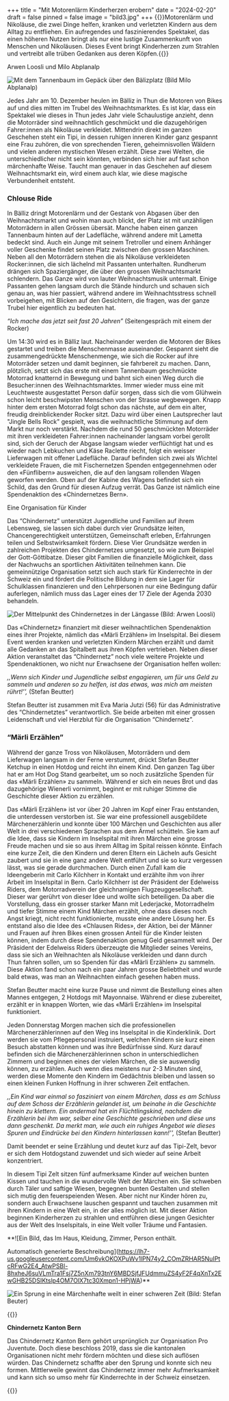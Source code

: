 +++
title = "Mit Motorenlärm Kinderherzen erobern"
date = "2024-02-20"
draft = false
pinned = false
image = "bild3.jpg"
+++
{{<lead>}}Motorenlärm und Nikoläuse, die zwei Dinge helfen, kranken und verletzten Kindern aus dem Alltag zu entfliehen. Ein aufregendes und faszinierendes Spektakel, das einen höheren Nutzen bringt als nur eine lustige Zusammenkunft von Menschen und Nikoläusen. Dieses Event bringt Kinderherzen zum Strahlen und vertreibt alle trüben Gedanken aus deren Köpfen.{{</lead>}}

Arwen Loosli und Milo Abplanalp

![Mit dem Tannenbaum im Gepäck über den Bälizplatz (Bild Milo Abplanalp)](bild3.jpg "Dem Tannenbaum im Gepäck über den Bälizplatz")

<!--StartFragment-->



Jedes Jahr am 10. Dezember heulen im Bälliz in Thun die Motoren von Bikes auf und dies mitten im Trubel des Weihnachtsmarktes. Es ist klar, dass ein Spektakel wie dieses in Thun jedes Jahr viele Schaulustige anzieht, denn die Motorräder sind weihnachtlich geschmückt und die dazugehörigen Fahrer:innen als Nikoläuse verkleidet. Mittendrin direkt im ganzen Geschehen steht ein Tipi, in dessen ruhigen inneren Kinder ganz gespannt eine Frau zuhören, die von sprechenden Tieren, geheimnisvollen Wäldern und vielen anderen mystischen Wesen erzählt. Diese zwei Welten, die unterschiedlicher nicht sein könnten, verbinden sich hier auf fast schon märchenhafte Weise. Taucht man genauer in das Geschehen auf diesem Weihnachtsmarkt ein, wird einem auch klar, wie diese magische Verbundenheit entsteht.

### Chlouse Ride

In Bälliz dringt Motorenlärm und der Gestank von Abgasen über den Weihnachtsmarkt und wohin man auch blickt, der Platz ist mit unzähligen Motorrädern in allen Grössen übersät. Manche haben einen ganzen Tannenbaum hinten auf der Ladefläche, während andere mit Lametta bedeckt sind. Auch ein Junge mit seinem Tretroller und einem Anhänger voller Geschenke findet seinen Platz zwischen den grossen Maschinen. Neben all den Motorrädern stehen die als Nikoläuse verkleideten Rocker:innen, die sich lächelnd mit Passanten unterhalten. Rundherum drängen sich Spaziergänger, die über den grossen Weihnachtsmarkt schlendern. Das Ganze wird von lauter Weihnachtsmusik untermalt. Einige Passanten gehen langsam durch die Stände hindurch und schauen sich genau an, was hier passiert, während andere im Weihnachtsstress schnell vorbeigehen, mit Blicken auf den Gesichtern, die fragen, was der ganze Trubel hier eigentlich zu bedeuten hat.

*“Ich mache das jetzt seit fast 20 Jahren”* (Seitengespräch mit einem der Rocker)

Um 14:30 wird es in Bälliz laut. Nacheinander werden die Motoren der Bikes gestartet und treiben die Menschenmasse auseinander. Gespannt sieht die zusammengedrückte Menschenmenge, wie sich die Rocker auf ihre Motorräder setzen und damit beginnen, sie fahrbereit zu machen. Dann, plötzlich, setzt sich das erste mit einem Tannenbaum geschmückte Motorrad knatternd in Bewegung und bahnt sich einen Weg durch die Besucher:innen des Weihnachtsmarktes. Immer wieder muss eine mit Leuchtweste ausgestattet Person dafür sorgen, dass sich die vom Glühwein schon leicht beschwipsten Menschen von der Strasse wegbewegen. Knapp hinter dem ersten Motorrad folgt schon das nächste, auf dem ein alter, freudig dreinblickender Rocker sitzt. Dazu wird über einen Lautsprecher laut "Jingle Bells Rock" gespielt, was die weihnachtliche Stimmung auf dem Markt nur noch verstärkt. Nachdem die rund 50 geschmückten Motorräder mit ihren verkleideten Fahrer:innen nacheinander langsam vorbei gerollt sind, sich der Geruch der Abgase langsam wieder verflüchtigt hat und es wieder nach Lebkuchen und Käse Raclette riecht, folgt ein weisser Lieferwagen mit offener Ladefläche. Darauf befinden sich zwei als Wichtel verkleidete Frauen, die mit Fischernetzen Spenden entgegennehmen oder den «Fünflibern» ausweichen, die auf den langsam rollenden Wagen geworfen werden. Oben auf der Kabine des Wagens befindet sich ein Schild, das den Grund für diesen Aufzug verrät. Das Ganze ist nämlich eine Spendenaktion des «Chindernetzes Bern». 

Eine Organisation für Kinder

Das “Chindernetz” unterstützt Jugendliche und Familien auf ihrem Lebensweg, sie lassen sich dabei durch vier Grundsätze leiten, Chancengerechtigkeit unterstützen, Gemeinschaft erleben, Erfahrungen teilen und Selbstwirksamkeit fördern. Diese Vier Grundsätze werden in zahlreichen Projekten des Chindernetzes umgesetzt, so wie zum Beispiel der Gott-Göttibatze. Dieser gibt Familien die finanzielle Möglichkeit, dass der Nachwuchs an sportlichen Aktivitäten teilnehmen kann. Die gemeinnützige Organisation setzt sich auch stark für Kinderrechte in der Schweiz ein und fördert die Politische Bildung in dem sie Lager für Schulklassen finanzieren und den Lehrpersonen nur eine Bedingung dafür auferlegen, nämlich muss das Lager eines der 17 Ziele der Agenda 2030 behandeln.







![Der Mittelpunkt des Chindernetzes in der Längasse (Bild: Arwen Loosli)](bild1-1-.png "Der Mittelpunkt des Chindernetzes in der Längasse (Bild: Arwen Loosli)")

<!--StartFragment-->

Das «Chindernetz» finanziert mit dieser weihnachtlichen Spendenaktion eines ihrer Projekte, nämlich das «Märli Erzählen» im Inselspital. Bei diesem Event werden kranken und verletzten Kindern Märchen erzählt und damit alle Gedanken an das Spitalbett aus ihren Köpfen vertrieben. Neben dieser Aktion veranstaltet das “Chindernetz” noch viele weitere Projekte und Spendenaktionen, wo nicht nur Erwachsene der Organisation helfen wollen:

*,,Wenn sich Kinder und Jugendliche selbst engagieren, um für uns Geld zu sammeln und anderen so zu helfen, ist das etwas, was mich am meisten rührt!’’,* (Stefan Beutter)

Stefan Beutter ist zusammen mit Eva Maria Jutzi (56) für das Administrative des “Chindernetztes” verantwortlich. Sie beide arbeiten mit einer grossen Leidenschaft und viel Herzblut für die Organisation “Chindernetz”.

### “Märli Erzählen”

Während der ganze Tross von Nikoläusen, Motorrädern und dem Lieferwagen langsam in der Ferne verstummt, drückt Stefan Beutter Ketchup in einen Hotdog und reicht ihn einem Kind. Den ganzen Tag über hat er am Hot Dog Stand gearbeitet, um so noch zusätzliche Spenden für das «Märli Erzählen» zu sammeln. Während er sich ein neues Brot und das dazugehörige Wienerli vornimmt, beginnt er mit ruhiger Stimme die Geschichte dieser Aktion zu erzählen. 

Das «Märli Erzählen» ist vor über 20 Jahren im Kopf einer Frau entstanden, die unterdessen verstorben ist. Sie war eine professionell ausgebildete Märchenerzählerin und konnte über 100 Märchen und Geschichten aus aller Welt in drei verschiedenen Sprachen aus dem Ärmel schütteln. Sie kam auf die Idee, dass sie Kindern im Inselspital mit ihren Märchen eine grosse Freude machen und sie so aus ihrem Alltag im Spital reissen könnte. Einfach eine kurze Zeit, die den Kindern und deren Eltern ein Lächeln aufs Gesicht zaubert und sie in eine ganz andere Welt entführt und sie so kurz vergessen lässt, was sie gerade durchmachen. Durch einen Zufall kam die Ideengeberin mit Carlo Kilchherr in Kontakt und erzählte ihm von ihrer Arbeit im Inselspital in Bern. Carlo Kilchherr ist der Präsident der Edelweiss Riders, dem Motorradverein der gleichnamigen Flugzeuggesellschaft. Dieser war gerührt von dieser Idee und wollte sich beteiligen. Da aber die Vorstellung, dass ein grosser starker Mann mit Lederjacke, Motorradhelm und tiefer Stimme einem Kind Märchen erzählt, ohne dass dieses noch Angst kriegt, nicht recht funktionierte, musste eine andere Lösung her. Es entstand also die Idee des «Chlausen Rides», der Aktion, bei der Männer und Frauen auf ihren Bikes einen grossen Anteil für die Kinder leisten können, indem durch diese Spendenaktion genug Geld gesammelt wird. Der Präsident der Edelweiss Riders überzeugte die Mitglieder seines Vereins, dass sie sich an Weihnachten als Nikoläuse verkleiden und dann durch Thun fahren sollen, um so Spenden für das «Märli Erzählen» zu sammeln. Diese Aktion fand schon nach ein paar Jahren grosse Beliebtheit und wurde bald etwas, was man an Weihnachten einfach gesehen haben muss. 

Stefan Beutter macht eine kurze Pause und nimmt die Bestellung eines alten Mannes entgegen, 2 Hotdogs mit Mayonnaise. Während er diese zubereitet, erzählt er in knappen Worten, wie das «Märli Erzählen» im Inselspital funktioniert.

Jeden Donnerstag Morgen machen sich die professionellen Märchenerzählerinnen auf den Weg ins Inselspital in die Kinderklinik. Dort werden sie vom Pflegepersonal instruiert, welchen Kindern sie kurz einen Besuch abstatten können und was ihre Bedürfnisse sind. Kurz darauf befinden sich die Märchenerzählerinnen schon in unterschiedlichen Zimmern und beginnen eines der vielen Märchen, die sie auswendig können, zu erzählen. Auch wenn dies meistens nur 2-3 Minuten sind, werden diese Momente den Kindern im Gedächtnis bleiben und lassen so einen kleinen Funken Hoffnung in ihrer schweren Zeit entfachen.

*,,Ein Kind war einmal so fasziniert von einem Märchen, dass es am Schluss auf dem Schoss der Erzählerin gelandet ist, um beinahe in die Geschichte hinein zu klettern. Ein andermal hat ein Flüchtlingskind, nachdem die Erzählerin bei ihm war, selber eine Geschichte geschrieben und diese uns dann geschenkt. Da merkt man, wie auch ein ruhiges Angebot wie dieses Spuren und Eindrücke bei den Kindern hinterlassen kann!’’,* (Stefan Beutter)

Damit beendet er seine Erzählung und deutet kurz auf das Tipi-Zelt, bevor er sich dem Hotdogstand zuwendet und sich wieder auf seine Arbeit konzentriert. 

In diesem Tipi Zelt sitzen fünf aufmerksame Kinder auf weichen bunten Kissen und tauchen in die wundervolle Welt der Märchen ein. Sie schweben durch Täler und saftige Wiesen, begegnen bunten Gestalten und stellen sich mutig den feuerspeienden Wesen. Aber nicht nur Kinder hören zu, sondern auch Erwachsene lauschen gespannt und tauchen zusammen mit ihren Kindern in eine Welt ein, in der alles möglich ist. Mit dieser Aktion beginnen Kinderherzen zu strahlen und entführen diese jungen Gesichter aus der Welt des Inselspitals, in eine Welt voller Träume und Fantasien.

**![Ein Bild, das Im Haus, Kleidung, Zimmer, Person enthält.

Automatisch generierte Beschreibung](https://lh7-us.googleusercontent.com/Um6vkOKOXPuWv1lPN74y2_COmZRHAR5NuIPtcRFwG2E4_AtwPSBl-8hxheJ6suVLmTra1Fsj7Z5nXm793tnY6MBDSjfJFUdmmuZS4yF2F4qXnTx2EwGHB25DSIKtslp4OM7OlX7tc30Xmpn1-HPjWA)**

<!--EndFragment-->



![Ein Sprung in eine Märchenhafte weilt in einer schweren Zeit (Bild: Stefan Beuter)](bild2.jpg "Ein Sprung in eine Märchenhafte weilt in einer schweren Zeit (Bild: Stefan Beuter)")

{{<Box>}}

**Chindernetz Kanton Bern** 

Das Chindernetz Kanton Bern gehört ursprünglich zur Organisation Pro Juventute. Doch diese beschloss 2019, dass sie die kantonalen Organisationen nicht mehr fördern möchten und diese sich auflösen würden. Das Chindernetz schaffte aber den Sprung und konnte sich neu formen. Mittlerweile gewinnt das Chindernetz immer mehr Aufmerksamkeit und kann sich so umso mehr für Kinderrechte in der Schweiz einsetzen.

{{<Box>}}



<!--EndFragment-->